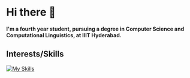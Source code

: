 # Hi there 👋


**I'm a fourth year student, pursuing a degree in Computer Science and Computational Linguistics, at IIIT Hyderabad.**

## Interests/Skills

[![My Skills](https://skillicons.dev/icons?i=js,html,css,bootstrap,c,cpp,py,flask,gcp,heroku,mysql,postman,sklearn,bots&perline=7)](https://skillicons.dev)


<!--
**HariShankar08/HariShankar08** is a ✨ _special_ ✨ repository because its `README.md` (this file) appears on your GitHub profile.

Here are some ideas to get you started:

- 🔭 I’m currently working on ...
- 🌱 I’m currently learning ...
- 👯 I’m looking to collaborate on ...
- 🤔 I’m looking for help with ...
- 💬 Ask me about ...
- 📫 How to reach me: ...
- 😄 Pronouns: ...
- ⚡ Fun fact: ...
-->
